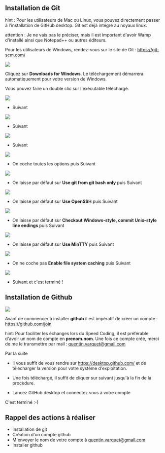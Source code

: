 ## Installation de Git

hint : Pour les utilisateurs de Mac ou Linux, vous pouvez directement passer à l'installation de GitHub desktop. Git est déjà intégré au noyaux linux.

attention : Je ne vais pas le préciser, mais il est important d'avoir Wamp d'installé ainsi que Notepad++ ou autres éditeurs.

Pour les utilisateurs de Windows, rendez-vous sur le site de Git : https://git-scm.com/

![](http://quentin-varquet.fr/articles/images/git/01.PNG)

Cliquez sur **Downloads for Windows**. Le téléchargement démarrera automatiquement pour votre version de Windows.

Vous pouvez faire un double clic sur l'exécutable téléchargé.

![](http://quentin-varquet.fr/articles/images/git/02.PNG)

* Suivant

![](http://quentin-varquet.fr/articles/images/git/03.PNG)

* Suivant 

![](http://quentin-varquet.fr/articles/images/git/04.PNG)

* Suivant 

![](http://quentin-varquet.fr/articles/images/git/05.PNG)

* On coche toutes les options puis Suivant

![](http://quentin-varquet.fr/articles/images/git/06.PNG)

* On laisse par défaut sur **Use git from git bash only** puis Suivant

![](http://quentin-varquet.fr/articles/images/git/07.PNG)

* On laisse par défaut sur **Use OpenSSH** puis Suivant

![](http://quentin-varquet.fr/articles/images/git/08.PNG)

* On laisse par défaut sur **Checkout Windows-style, commit Unix-style line endings** puis Suivant

![](http://quentin-varquet.fr/articles/images/git/09.PNG)

* On laisse par défaut sur **Use MinTTY** puis Suivant

![](http://quentin-varquet.fr/articles/images/git/10.PNG)

* On ne coche pas **Enable file system caching** puis Suivant

![](http://quentin-varquet.fr/articles/images/git/11.PNG)

* Suivant et c'est terminé ! 

## Installation de Github

![](http://quentin-varquet.fr/articles/images/git/github-logo.jpg)

Avant de commencer à installer **github** il est impératif de créer un compte : https://github.com/join

hint: Pour faciliter les échanges lors du Speed Coding, il est préférable d'avoir un nom de compte en **prenom.nom**. Une fois ce compte créé, merci de me le transmettre par mail : quentin.varquet@gmail.com

Par la suite

* Il vous suffit de vous rendre sur https://desktop.github.com/ et de télécharger la version pour votre système d'exploitation.

* Une fois téléchargé, il suffit de cliquer sur suivant jusqu'à la fin de la procèdure.

* Lancez GitHub desktop et connectez vous à votre compte

C'est terminé :-)


## Rappel des actions à réaliser

* Installation de git
* Création d'un compte github
* M'envoyer le nom de votre compte à quentin.varquet@gmail.com
* Installer github